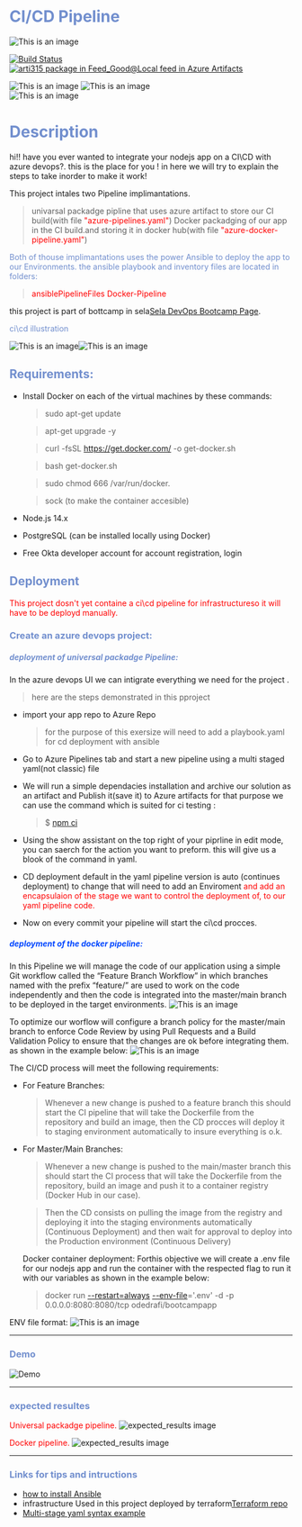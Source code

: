 # <font color=#728FCE>CI/CD Pipeline</font>





![This is an image](images/ci_cd-pipeline.png)

[![Build Status](https://dev.azure.com/odedrafi35/bootcamp-app/_apis/build/status/bootcamp-app?branchName=master)](https://dev.azure.com/odedrafi35/bootcamp-app/_build/latest?definitionId=7&branchName=master)  [![arti315 package in Feed_Good@Local feed in Azure Artifacts](https://feeds.dev.azure.com/odedrafi35/4a4ba2b7-9d9a-4fd5-b166-f4ed9948c80b/_apis/public/Packaging/Feeds/Feed_Good@Local/Packages/77bc383b-cc35-4f74-a078-9b893b7e4f86/Badge)](https://dev.azure.com/odedrafi35/bootcamp-app/_artifacts/feed/Feed_Good@Local/UPack/arti315/0.0.1)

![This is an image](https://open-source-guide.com/var/site_smile/storage/images/guide-os/actualites/le-moteur-docker-disponible-en-version-20-10/869332-1-fre-FR/Le-moteur-Docker-disponible-en-version-20.10_actualite_home.png) ![This is an image](images/512px-Node.js_logo.png)    
![This is an image](images/Ansible_logo.png)

# <font color=#728FCE>Description</font>

hi!! have you ever wanted to integrate your nodejs app on a CI\CD with azure devops?. this is the place for you !
in here we will try to explain the steps to take inorder to make it work!

This project intales two Pipeline implimantations.
> univarsal packadge pipline that uses azure artifact to store our CI build(with file<span style="color:red"> "azure-pipelines.yaml"</span>)
> Docker packadging of our app in the CI build.and storing it in docker hub(with file<span style="color:red"> "azure-docker-pipeline.yaml"</span>)

<font color=#728FCE>Both of thouse implimantations uses the power Ansible to deploy the app to our Environments. the ansible playbook and inventory files are located in folders:</font>
><span style="color:red"> ansiblePipelineFiles</span>
><span style="color:red"> Docker-Pipeline</span>

this project is part of bottcamp in sela[Sela DevOps Bootcamp Page](https://rhinops.io/bootcamp).


<font color=#728FCE>ci\cd illustration</font>

![This is an image](images/docker-cicd.png)![This is an image](images/project-cicd.png)

## <font color=#728FCE>Requirements:</font>

- Install Docker on each of the virtual machines by these commands:
  >sudo apt-get update 

  >apt-get upgrade -y

  >curl -fsSL https://get.docker.com/ -o get-docker.sh

  >bash get-docker.sh

  >sudo chmod 666 /var/run/docker.
  
  >sock (to make the container accesible)  
- Node.js 14.x 
- PostgreSQL (can be installed locally using Docker)
- Free Okta developer account for account registration, login
## <font color=#728FCE>Deployment</font>

<span style="color:red">This project dosn't yet containe a ci\cd pipeline for infrastructureso it will have to be deployd manually.</span>
### <font color=#728FCE>Create an azure devops project:</font>
##### <font color=#728FCE>deployment of universal packadge Pipeline:</font>
In the azure devops UI we can intigrate everything we need for the project .

> here are the steps demonstrated in this pproject

- import your app repo to Azure Repo
  > for the purpose of this exersize will need to add
  > a playbook.yaml for cd deployment with ansible
- Go to Azure Pipelines tab and start a new pipeline using a multi staged yaml(not classic) file
- We will run a simple dependacies installation and archive our solution as an artifact and Publish it(save it) to Azure artifacts
  for that purpose we can use the command which is suited for ci testing :

  > $ [npm ci](https://docs.npmjs.com/cli/v8/commands/npm-ci)

- Using the show assistant on the top right of your piprline in edit mode, you can saerch for the action you want to preform. this will give us a blook of the command in yaml.
- CD deployment default in the yaml pipeline version is auto (continues deployment) to change that will need to add an Enviroment <span style="color:red">and add an encapsulaion of the stage we want to control the deployment of, to our yaml pipeline code.</span>
- Now on every commit your pipeline will start the ci\cd procces.
##### <font color=#0046FF>deployment of the docker pipeline:</font>
In this Pipeline we will manage the code of our application using a simple Git workflow called the “Feature Branch Workflow” in which branches named with the prefix “feature/” are used to work on the code independently and then the code is integrated into the master/main branch to be deployed in the target environments.
![This is an image](images/feature-branch.png)

To optimize our worflow will configure a branch policy for the master/main branch to enforce Code Review by using Pull Requests and a Build Validation Policy to ensure that the changes are ok before integrating them. as shown in the example below:
![This is an image](images/branch_policies_and_build_validation.jpg)

The CI/CD process will meet the following requirements:

- For Feature Branches:
   >Whenever a new change is pushed to a feature branch this should start the CI pipeline that will take the Dockerfile from the repository and build an image, then the CD procces will deploy it to staging environment automatically to insure everything is o.k.
- For Master/Main Branches:
  >Whenever a new change is pushed to the main/master branch this should start the CI process that will take the Dockerfile from the repository, build an image and push it to a container registry (Docker Hub in our case).
  
  >Then the CD consists on pulling the image from the registry and deploying it into the staging environments automatically (Continuous Deployment) and then wait for approval to deploy into the Production environment (Continuous Delivery)


  Docker container deployment:
  Forthis objective we will create a .env file for our nodejs app 
  and run the container with the respected flag to run it with our variables as shown in the example below:
  > docker run [--restart=always](https://docs.docker.com/config/containers/start-containers-automatically/) [--env-file](https://docs.docker.com/compose/env-file/)='.env' -d -p 0.0.0.0:8080:8080/tcp odedrafi/bootcampapp

ENV file format:
![This is an image](images/ENV_example.jpg)

---

### <font color=#728FCE>Demo</font>


![Demo](docs/build-weight-tracker-app-demo.gif)

---

### <font color=#728FCE>expected resultes</font>

<span style="color:red">Universal packadge pipeline.</span>
![expected_results image](images/expected_results.jpg)

<span style="color:red">Docker pipeline.</span>
![expected_results image](images/Docker_Pipeline_results.jpg)

---

### <font color=#728FCE>Links for tips and intructions</font>

- [how to install Ansible](https://gitlab.com/ansible-workshop/labs/lab06)
- infrastructure Used in this project deployed by terraform[Terraform repo](https://github.com/odedrafi/SelaBootcampWeek5Terraform.git)
- [Multi-stage yaml syntax example](https://docs.microsoft.com/en-us/azure/devops/pipelines/process/stages?view=azure-devops&tabs=yaml)




